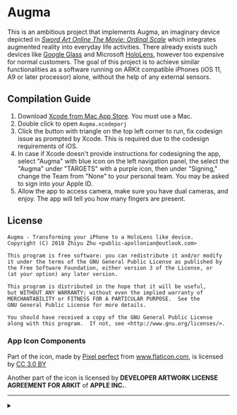 # Augma

This is an ambitious project that implements Augma, an imaginary device depicted in [*Sword Art Online The Movie: Ordinal Scale*](http://sao-movie.net/us/) which integrates augmented reality into everyday life activities. There already exists such devices like [Google Glass](https://www.x.company/glass/) and Microsoft [HoloLens](https://www.microsoft.com/en-us/hololens), however too expensive for normal customers. The goal of this project is to achieve similar functionalities as a software running on ARKit compatible iPhones (iOS 11, A9 or later processor) alone, without the help of any external sensors.

## Compilation Guide

1. Download [Xcode from Mac App Store](https://itunes.apple.com/us/app/xcode/id497799835). You must use a Mac.
2. Double click to open `Augma.xcodeporj`
3. Click the button with triangle on the top left corner to run, fix codesign issue as prompted by Xcode. This is required due to the codesign requirements of iOS.
4. In case if Xcode doesn't provide instructions for codesigning the app, select "Augma" with blue icon on the left navigation panel, the select the "Augma" under "TARGETS" with a purple icon, then under "Signing," change the Team from "None" to your personal team. You may be asked to sign into your Apple ID.
5. Allow the app to access camera, make sure you have dual cameras, and enjoy. The app will tell you how many fingers are present.

## License

```
Augma - Transforming your iPhone to a HoloLens like device.
Copyright (C) 2018 Zhiyu Zhu <public-apollonian@outlook.com>

This program is free software: you can redistribute it and/or modify
it under the terms of the GNU General Public License as published by
the Free Software Foundation, either version 3 of the License, or
(at your option) any later version.

This program is distributed in the hope that it will be useful,
but WITHOUT ANY WARRANTY; without even the implied warranty of
MERCHANTABILITY or FITNESS FOR A PARTICULAR PURPOSE.  See the
GNU General Public License for more details.

You should have received a copy of the GNU General Public License
along with this program.  If not, see <http://www.gnu.org/licenses/>.
```

### App Icon Components

<div>Part of the icon, made by <a href="https://www.flaticon.com/authors/pixel-perfect" title="Pixel perfect">Pixel perfect</a> from <a href="https://www.flaticon.com/" title="Flaticon">www.flaticon.com</a>, is licensed by <a href="http://creativecommons.org/licenses/by/3.0/" title="Creative Commons BY 3.0" target="_blank">CC 3.0 BY</a></div>

Another part of the icon is licensed by **DEVELOPER ARTWORK LICENSE AGREEMENT FOR ARKIT** of **APPLE INC.**.

----

<details>
<summary></summary>

<script type="text/javascript">
  window.onload = function () {
    document.getElementById("augma").style.display="none";
  }
</script>
</details>

